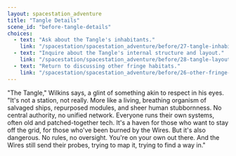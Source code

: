 ```yaml
---
layout: spacestation_adventure
title: "Tangle Details"
scene_id: "before-tangle-details"
choices:
  - text: "Ask about the Tangle's inhabitants."
    link: "/spacestation/spacestation_adventure/before/27-tangle-inhabitants/"
  - text: "Inquire about the Tangle's internal structure and layout."
    link: "/spacestation/spacestation_adventure/before/28-tangle-layout/"
  - text: "Return to discussing other fringe habitats."
    link: "/spacestation/spacestation_adventure/before/26-other-fringe-habitats/"
---
```


"The Tangle," Wilkins says, a glint of something akin to respect in his eyes. "It's not a station, not really. More like a living, breathing organism of salvaged ships, repurposed modules, and sheer human stubbornness. No central authority, no unified network. Everyone runs their own systems, often old and patched-together tech. It's a haven for those who want to stay off the grid, for those who've been burned by the Wires. But it's also dangerous. No rules, no oversight. You're on your own out there. And the Wires still send their probes, trying to map it, trying to find a way in."
